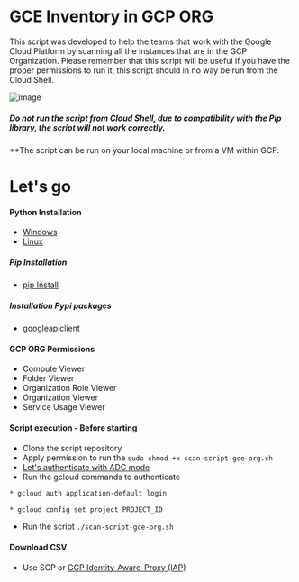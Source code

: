 # GCE Inventory in GCP ORG

This script was developed to help the teams that work with the Google Cloud Platform by scanning all the instances that are in the GCP Organization. Please remember that this script will be useful if you have the proper permissions to run it, this script should in no way be run from the Cloud Shell.

![image](https://github.com/alex-mello/gcp-scan-gce-org/assets/39780604/f385754b-5d9e-4472-a286-a5326592aa99)

##### Do not run the script from Cloud Shell, due to compatibility with the Pip library, the script will not work correctly.

**The script can be run on your local machine or from a VM within GCP.

# Let's go

#### Python Installation
* [Windows](https://python.org.br/instalacao-windows/)
* [Linux](https://python.org.br/instalacao-linux/)
##### Pip Installation
* [pip Install](https://packaging.python.org/en/latest/guides/installing-using-linux-tools/#installing-pip-setuptools-wheel-with-linux-package-managers)
##### Installation Pypi packages
* [googleapiclient](https://pypi.org/project/google-api-python-client/)
#### GCP ORG Permissions
* Compute Viewer
* Folder Viewer
* Organization Role Viewer
* Organization Viewer
* Service Usage Viewer
#### Script execution - Before starting
* Clone the script repository
* Apply permission to run the ```sudo chmod +x scan-script-gce-org.sh ```
* [Let's authenticate with ADC mode](https://cloud.google.com/docs/authentication/provide-credentials-adc?hl=pt-br)
* Run the gcloud commands to authenticate
```sh
* gcloud auth application-default login
```
```sh
* gcloud config set project PROJECT_ID
```
* Run the script ```./scan-script-gce-org.sh```
#### Download CSV
* Use SCP or [GCP Identity-Aware-Proxy (IAP)](https://github.com/GoogleCloudPlatform/iap-desktop)
